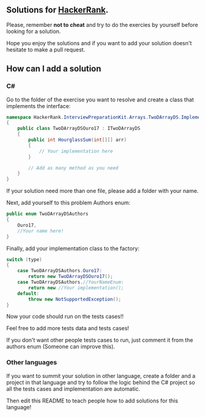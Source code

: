 ## Solutions for [HackerRank](https://www.hackerrank.com/).

Please, remember **not to cheat** and try to do the exercies by yourself before looking for a solution.

Hope you enjoy the solutions and if you want to add your solution doesn't hesitate to make a pull request.


## How can I add a solution

### C#
Go to the folder of the exercise you want to resolve and create a class that implements the interface:

```csharp
namespace HackerRank.InterviewPreparationKit.Arrays.TwoDArrayDS.Implementations
{
    public class TwoDArrayDSOuro17 : ITwoDArrayDS
    {
        public int HourglassSum(int[][] arr) 
        {
            // Your implementation here
        }

        // Add as many method as you need
    }
}
```

If your solution need more than one file, please add a folder with your name.

Next, add yourself to this problem Authors enum:

```csharp
public enum TwoDArrayDSAuthors
{
    Ouro17,
    //Your name here!
}
```

Finally, add your implementation class to the factory:

```csharp
switch (type)
{
    case TwoDArrayDSAuthors.Ouro17:
        return new TwoDArrayDSOuro17();
    case TwoDArrayDSAuthors.//YourNameEnum:
        return new //Your implementation();
    default:
        throw new NotSupportedException();
}
```

Now your code should run on the tests cases!!

Feel free to add more tests data and tests cases!

If you don't want other people tests cases to run, just comment it from the authors enum (Someone can improve this).

### Other languages
If you want to summit your solution in other language, create a folder and a project in that language and try to follow the logic behind the C# project so all the tests cases and implementation are automatic.

Then edit this README to teach people how to add solutions for this language!